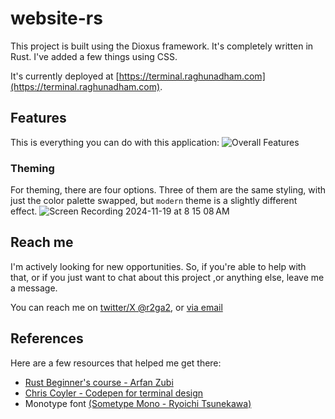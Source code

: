 # website-rs

This project is built using the Dioxus framework. It's completely written in Rust. I've added a few things using CSS.

It's currently deployed at [https://terminal.raghunadham.com](https://terminal.raghunadham.com).


## Features

This is everything you can do with this application:
![Overall Features](https://github.com/user-attachments/assets/f90801be-0a53-4bf1-b435-e61ab321aa20)

### Theming
For theming, there are four options. Three of them are the same styling, with just the color palette swapped, but `modern` theme is a slightly different effect.
![Screen Recording 2024-11-19 at 8 15 08 AM](https://github.com/user-attachments/assets/64889ba4-2fc2-4971-9b02-003f0a53c12d)


## Reach me

I'm actively looking for new opportunities. So, if you're able to help with that, or if you just want to chat about this project ,or anything else, leave me a message. 

You can reach me on [twitter/X @r2ga2](https://x.com/r2ga2), or [via email](mailto:raghunadham315@gmail.com)

## References

Here are a few resources that helped me get there:

- [Rust Beginner's course - Arfan Zubi](https://www.youtube.com/watch?v=BpPEoZW5IiY)
- [Chris Coyler - Codepen for terminal design](https://codepen.io/chriscoyier/pen/GBbOJd)
- Monotype font [(Sometype Mono - Ryoichi Tsunekawa)](https://fonts.google.com/specimen/Sometype+Mono)

